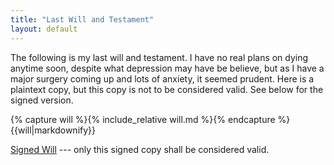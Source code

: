 ```yaml
---
title: "Last Will and Testament"
layout: default
---
```


The following is my last will and testament. I have no real plans on dying anytime soon, despite what depression may have be believe, but as I have a major surgery coming up and lots of anxiety, it seemed prudent. Here is a plaintext copy, but this copy is not to be considered valid. See below for the signed version.

<div class="will">
{% capture will %}{% include_relative will.md %}{% endcapture %}
{{will|markdownify}}
</div>

[Signed Will](signed-will.md.asc) --- only this signed copy shall be considered valid.

